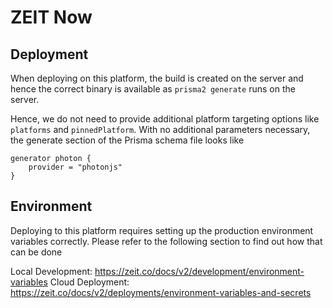 # ZEIT Now

## Deployment

When deploying on this platform, the build is created on the server and hence the correct binary is available as `prisma2 generate` runs on the server. 

Hence, we do not need to provide additional platform targeting options like `platforms` and `pinnedPlatform`. With no additional parameters necessary, the generate section of the Prisma schema file looks like 

```
generator photon {
    provider = "photonjs"
}
```

## Environment

Deploying to this platform requires setting up the production environment variables correctly. Please refer to the following section to find out how that can be done

Local Development: https://zeit.co/docs/v2/development/environment-variables
Cloud Deployment: https://zeit.co/docs/v2/deployments/environment-variables-and-secrets